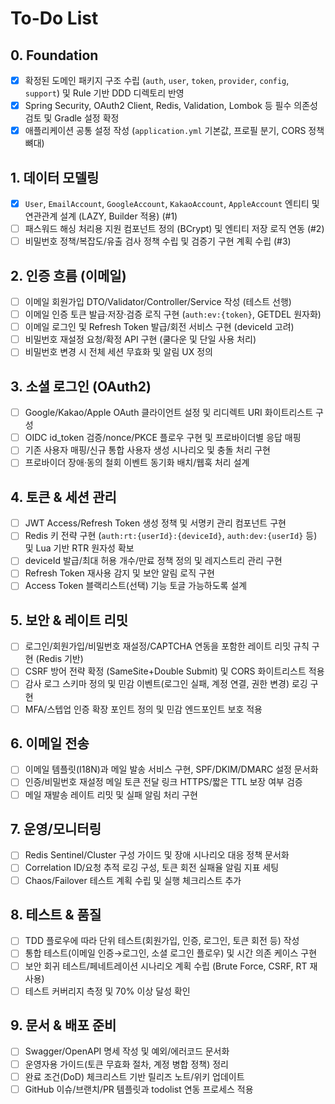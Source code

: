 # To-Do List

## 0. Foundation
- [x] 확정된 도메인 패키지 구조 수립 (`auth`, `user`, `token`, `provider`, `config`, `support`) 및 Rule 기반 DDD 디렉토리 반영
- [x] Spring Security, OAuth2 Client, Redis, Validation, Lombok 등 필수 의존성 검토 및 Gradle 설정 확정
- [x] 애플리케이션 공통 설정 작성 (`application.yml` 기본값, 프로필 분기, CORS 정책 뼈대)

## 1. 데이터 모델링
- [x] `User`, `EmailAccount`, `GoogleAccount`, `KakaoAccount`, `AppleAccount` 엔티티 및 연관관계 설계 (LAZY, Builder 적용) (#1)
- [ ] 패스워드 해싱 처리용 지원 컴포넌트 정의 (BCrypt) 및 엔티티 저장 로직 연동 (#2)
- [ ] 비밀번호 정책/복잡도/유출 검사 정책 수립 및 검증기 구현 계획 수립 (#3)

## 2. 인증 흐름 (이메일)
- [ ] 이메일 회원가입 DTO/Validator/Controller/Service 작성 (테스트 선행)
- [ ] 이메일 인증 토큰 발급·저장·검증 로직 구현 (`auth:ev:{token}`, GETDEL 원자화)
- [ ] 이메일 로그인 및 Refresh Token 발급/회전 서비스 구현 (deviceId 고려)
- [ ] 비밀번호 재설정 요청/확정 API 구현 (쿨다운 및 단일 사용 처리)
- [ ] 비밀번호 변경 시 전체 세션 무효화 및 알림 UX 정의

## 3. 소셜 로그인 (OAuth2)
- [ ] Google/Kakao/Apple OAuth 클라이언트 설정 및 리디렉트 URI 화이트리스트 구성
- [ ] OIDC id_token 검증/nonce/PKCE 플로우 구현 및 프로바이더별 응답 매핑
- [ ] 기존 사용자 매핑/신규 통합 사용자 생성 시나리오 및 충돌 처리 구현
- [ ] 프로바이더 장애·동의 철회 이벤트 동기화 배치/웹훅 처리 설계

## 4. 토큰 & 세션 관리
- [ ] JWT Access/Refresh Token 생성 정책 및 서명키 관리 컴포넌트 구현
- [ ] Redis 키 전략 구현 (`auth:rt:{userId}:{deviceId}`, `auth:dev:{userId}` 등) 및 Lua 기반 RTR 원자성 확보
- [ ] deviceId 발급/최대 허용 개수/만료 정책 정의 및 레지스트리 관리 구현
- [ ] Refresh Token 재사용 감지 및 보안 알림 로직 구현
- [ ] Access Token 블랙리스트(선택) 기능 토글 가능하도록 설계

## 5. 보안 & 레이트 리밋
- [ ] 로그인/회원가입/비밀번호 재설정/CAPTCHA 연동을 포함한 레이트 리밋 규칙 구현 (Redis 기반)
- [ ] CSRF 방어 전략 확정 (SameSite+Double Submit) 및 CORS 화이트리스트 적용
- [ ] 감사 로그 스키마 정의 및 민감 이벤트(로그인 실패, 계정 연결, 권한 변경) 로깅 구현
- [ ] MFA/스텝업 인증 확장 포인트 정의 및 민감 엔드포인트 보호 적용

## 6. 이메일 전송
- [ ] 이메일 템플릿(I18N)과 메일 발송 서비스 구현, SPF/DKIM/DMARC 설정 문서화
- [ ] 인증/비밀번호 재설정 메일 토큰 전달 링크 HTTPS/짧은 TTL 보장 여부 검증
- [ ] 메일 재발송 레이트 리밋 및 실패 알림 처리 구현

## 7. 운영/모니터링
- [ ] Redis Sentinel/Cluster 구성 가이드 및 장애 시나리오 대응 정책 문서화
- [ ] Correlation ID/요청 추적 로깅 구성, 토큰 회전 실패율 알림 지표 세팅
- [ ] Chaos/Failover 테스트 계획 수립 및 실행 체크리스트 추가

## 8. 테스트 & 품질
- [ ] TDD 플로우에 따라 단위 테스트(회원가입, 인증, 로그인, 토큰 회전 등) 작성
- [ ] 통합 테스트(이메일 인증→로그인, 소셜 로그인 플로우) 및 시간 의존 케이스 구현
- [ ] 보안 회귀 테스트/페네트레이션 시나리오 계획 수립 (Brute Force, CSRF, RT 재사용)
- [ ] 테스트 커버리지 측정 및 70% 이상 달성 확인

## 9. 문서 & 배포 준비
- [ ] Swagger/OpenAPI 명세 작성 및 예외/에러코드 문서화
- [ ] 운영자용 가이드(토큰 무효화 절차, 계정 병합 정책) 정리
- [ ] 완료 조건(DoD) 체크리스트 기반 릴리즈 노트/위키 업데이트
- [ ] GitHub 이슈/브랜치/PR 템플릿과 todolist 연동 프로세스 적용
